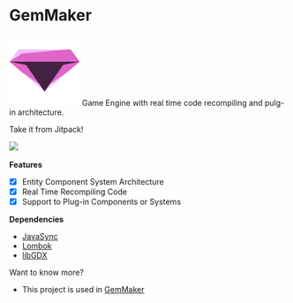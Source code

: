 # GemMaker
![logo](https://github.com/Ughuuu/GemMaker/blob/master/android/assets/gem.png)
Game Engine with real time code recompiling and pulg-in architecture.

Take it from Jitpack!

[![](https://jitpack.io/v/Ughuuu/GemMaker.svg)](https://jitpack.io/#Ughuuu/GemMaker)

**Features**
- [x] Entity Component System Architecture
- [x] Real Time Recompiling Code
- [x] Support to Plug-in Components or Systems

**Dependencies**
- [JavaSync](https://github.com/Ughuuu/JavaSync/)
- [Lombok](https://projectlombok.org/)
- [libGDX](https://libgdx.badlogicgames.com/)

Want to know more?
- This project is used in [GemMaker](https://github.com/Ughuuu/GemMaker)
